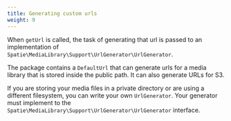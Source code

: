 ```yaml
---
title: Generating custom urls
weight: 9
---
```


When `getUrl` is called, the task of generating that url is passed to an implementation of `Spatie\MediaLibrary\Support\UrlGenerator\UrlGenerator`.

The package contains a `DefaultUrl` that can generate urls for a media library that is stored inside the public path. It can also generate URLs for S3.

If you are storing your media files in a private directory or are using a different filesystem, you can write your own `UrlGenerator`. Your generator must implement to the `Spatie\MediaLibrary\Support\UrlGenerator\UrlGenerator` interface. 

